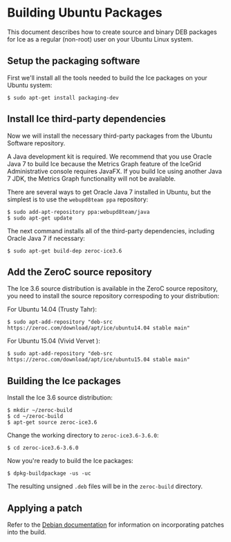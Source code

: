 # Building Ubuntu Packages

This document describes how to create source and binary DEB packages for Ice as
a regular (non-root) user on your Ubuntu Linux system.

## Setup the packaging software

First we'll install all the tools needed to build the Ice packages on your Ubuntu
system:

    $ sudo apt-get install packaging-dev

## Install Ice third-party dependencies

Now we will install the necessary third-party packages from the Ubuntu Software
repository.

A Java development kit is required. We recommend that you use Oracle Java 7 to
build Ice because the Metrics Graph feature of the IceGrid Administrative console
requires JavaFX. If you build Ice using another Java 7 JDK, the Metrics Graph
functionality will not be available.

There are several ways to get Oracle Java 7 installed in Ubuntu, but the simplest
is to use the `webupd8team ppa` repository:

    $ sudo add-apt-repository ppa:webupd8team/java
    $ sudo apt-get update

The next command installs all of the third-party dependencies, including Oracle
Java 7 if necessary:

    $ sudo apt-get build-dep zeroc-ice3.6

## Add the ZeroC source repository

The Ice 3.6 source distribution is available in the ZeroC source repository, you need
to install the source repository correspoding to your distribution:

For Ubuntu 14.04 (Trusty Tahr):

    $ sudo apt-add-repository "deb-src https://zeroc.com/download/apt/ice/ubuntu14.04 stable main"

For Ubuntu 15.04 (Vivid Vervet ):

    $ sudo apt-add-repository "deb-src https://zeroc.com/download/apt/ice/ubuntu15.04 stable main"

## Building the Ice packages

Install the Ice 3.6 source distribution:

    $ mkdir ~/zeroc-build
    $ cd ~/zeroc-build
    $ apt-get source zeroc-ice3.6

Change the working directory to `zeroc-ice3.6-3.6.0`:

    $ cd zeroc-ice3.6-3.6.0

Now you're ready to build the Ice packages:

    $ dpkg-buildpackage -us -uc

The resulting unsigned `.deb` files will be in the `zeroc-build` directory.

## Applying a patch

Refer to the [Debian documentation][1] for information on incorporating patches
into the build.

[1]: https://www.debian.org/doc/manuals/maint-guide/dother.en.html#patches
